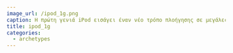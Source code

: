 ```yaml
---
image_url: /ipod_1g.png
caption: Η πρώτη γενιά iPod εισάγει έναν νέο τρόπο πλοήγησης σε μεγάλες λίστες (μενού) αρχείων μουσικής, τον περιστρεφόμενο τροχό.
title: ipod_1g
categories:
  - archetypes
---
```

